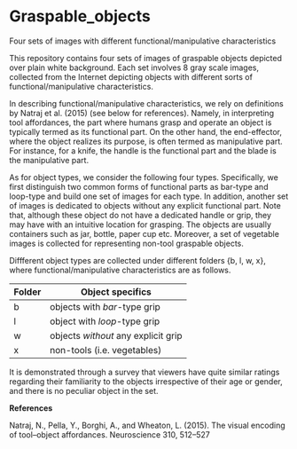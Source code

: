 # Graspable_objects
Four sets of images with different functional/manipulative characteristics

This repository contains four sets of images of graspable objects depicted over plain white background. Each set involves 8 gray scale images, collected from the Internet depicting objects with different sorts of functional/manipulative characteristics.

In describing functional/manipulative characteristics, we rely on definitions by Natraj et al. (2015) (see below for references). Namely, in interpreting tool affordances, the part where humans grasp and operate an object is typically
termed as its functional part. On the other hand, the end-effector, where the object realizes its purpose, is often termed as manipulative part. For instance, for a knife, the handle is the functional part and the blade is the manipulative part. 

As for object types, we consider the following four types. Specifically, we first distinguish two common forms of functional parts as bar-type and loop-type and build one set of images for each type. In addition, another set of images is dedicated to objects without any explicit functional part. Note that, although these object do not have a dedicated handle or grip, they may have with an intuitive location for grasping. The objects are usually containers such as jar, bottle, paper cup etc.  Moreover, a set of vegetable images is collected for representing non-tool graspable objects. 

Diffferent object types are collected under different folders {b, l, w, x}, where functional/manipulative characteristics are as follows.

| Folder | Object specifics |
| --- | --- |
| b | objects with *bar*-type grip  |
| l |  object with *loop*-type grip  |
| w |  objects *without* any explicit grip   |
| x |   non-tools (i.e. vegetables)  |

It is demonstrated through a survey that viewers have quite similar ratings regarding their familiarity to the objects irrespective of their age or gender, and there is no peculiar object in the set.

**References**

Natraj, N., Pella, Y., Borghi, A., and Wheaton, L. (2015). The visual encoding of tool–object affordances.
Neuroscience 310, 512–527
